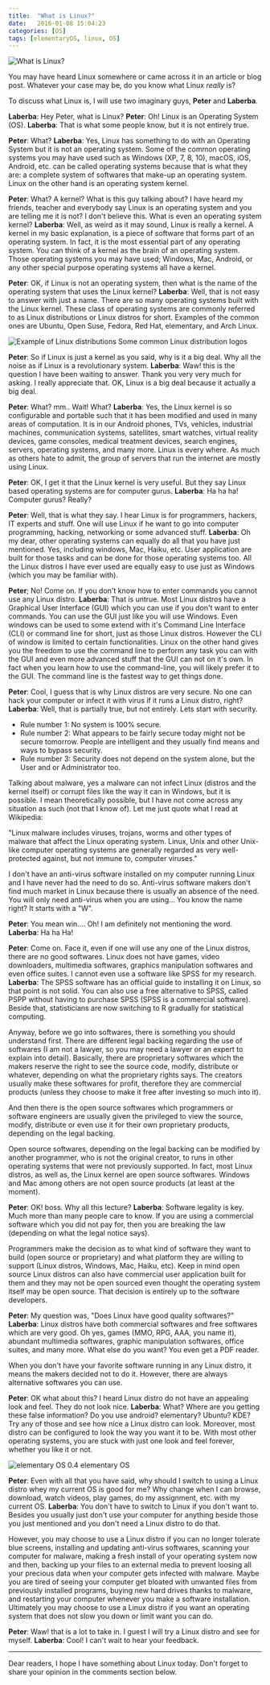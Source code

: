 ```yaml
---
title:  "What is Linux?"
date:   2016-01-08 15:04:23
categories: [OS]
tags: [elementaryOS, linux, OS]
---
```


![What is Linux?](/images/what-is-linux.png) 

You may have heard Linux somewhere or came across it in an article or blog post. Whatever your case may be, do you know what Linux _really_ is?

To discuss what Linux is, I will use two imaginary guys, __Peter__ and __Laberba__.

__Laberba__: Hey Peter, what is Linux?
__Peter__: Oh! Linux is an Operating System (OS).
__Laberba__: That is what some people know, but it is not entirely true.

__Peter__: What?
__Laberba__: Yes, Linux has something to do with an Operating System but it is not an operating system. Some of the common operating systems you may have used such as Windows (XP, 7, 8, 10), macOS, iOS, Android, etc. can be called operating systems because that is what they are: a complete system of softwares that make-up an operating system. Linux on the other hand is an operating system kernel.

__Peter__: What? A kernel? What is this guy talking about? I have heard my friends, teacher and everybody say Linux is an operating system and you are telling me it is not? I don't believe this. What is even an operating system kernel?
__Laberba__: Well, as weird as it may sound, Linux is really a kernel. A kernel in my basic explanation, is a piece of software that forms part of an operating system. In fact, it is the most essential part of any operating system. You can think of a kernel as the brain of an operating system. Those operating systems you may have used; Windows, Mac, Android, or any other special purpose operating systems all have a kernel.

__Peter__: OK, if Linux is not an operating system, then what is the name of the operating system that uses the Linux kernel?
__Laberba__: Well, that is not easy to answer with just a name. There are so many operating systems built with the Linux kernel. These class of operating systems are commonly referred to as Linux distributions or Linux distros for short. Examples of the common ones are Ubuntu, Open Suse, Fedora, Red Hat, elementary, and Arch Linux.

![Example of Linux distributions](/images/linux-distributions.png) Some common Linux distribution logos

__Peter__: So if Linux is just a kernel as you said, why is it a big deal. Why all the noise as if Linux is a revolutionary system.
__Laberba__: Waw! this is the question I have been waiting to answer. Thank you very very much for asking. I really appreciate that. OK, Linux is a big deal because it actually a big deal.

__Peter__: What? mm.. Wait! What?
__Laberba__: Yes, the Linux kernel is so configurable and portable such that it has been modified and used in many areas of computation. It is in our Android phones, TVs, vehicles, industrial machines, communication systems, satellites, smart watches, virtual reality devices, game consoles, medical treatment devices, search engines, servers, operating systems, and many more. Linux is every where. As much as others hate to admit, the group of servers that run the internet are mostly using Linux.

__Peter__: OK, I get it that the Linux kernel is very useful. But they say Linux based operating systems are for computer gurus.
__Laberba__: Ha ha ha! Computer gurus? Really?

__Peter__: Well, that is what they say. I hear Linux is for programmers, hackers, IT experts and stuff. One will use Linux if he want to go into computer programming, hacking, networking or some advanced stuff.
__Laberba__: Oh my dear, other operating systems can equally do all that you have just mentioned. Yes, including windows, Mac, Haiku, etc. User application are built for those tasks and can be done for those operating systems too. All the Linux distros I have ever used are equally easy to use just as Windows (which you may be familiar with).

__Peter__; No! Come on. If you don't know how to enter commands you cannot use any Linux distro.
__Laberba__: That is untrue. Most Linux distros have a Graphical User Interface (GUI) which you can use if you don't want to enter commands. You can use the GUI just like you will use Windows. Even windows can be used to some extend with it's Command Line Interface (CLI) or command line for short, just as those Linux distros. However the CLI of window is limited to certain functionalities. Linux on the other hand gives you the freedom to use the command line to perform any task you can with the GUI and even more advanced stuff that the GUI can not on it's own. In fact when you learn how to use the command-line, you will likely prefer it to the GUI. The command line is the fastest way to get things done.

__Peter__: Cool, I guess that is why Linux distros are very secure. No one can hack your computer or infect it with virus if it runs a Linux distro, right?
__Laberba__: Well, that is partially true, but not entirely. Lets start with security.
- Rule number 1: No system is 100% secure.
- Rule number 2: What appears to be fairly secure today might not be secure tomorrow. People are intelligent and they usually find means and ways to bypass security.
- Rule number 3: Security does not depend on the system alone, but the User and or Administrator too.

Talking about malware, yes a malware can not infect Linux (distros and the kernel itself) or corrupt files like the way it can in Windows, but it is possible. I mean theoretically possible, but I have not come across any situation as such (not that I know of). Let me just quote what I read at Wikipedia:

"Linux malware includes viruses, trojans, worms and other types of malware that affect the Linux operating system. Linux, Unix and other Unix-like computer operating systems are generally regarded as very well-protected against, but not immune to, computer viruses."

I don't have an anti-virus software installed on my computer running Linux and I have never had the need to do so. Anti-virus software makers don't find much market in Linux because there is usually an absence of the need. You will only need anti-virus when you are using... You know the name right? It starts with a "W".

__Peter__: You mean win.... Oh! I am definitely not mentioning the word.
__Laberba__: Ha ha Ha!

__Peter__: Come on. Face it, even if one will use any one of the Linux distros, there are no good softwares. Linux does not have games, video downloaders, multimedia softwares, graphics manipulation softwares and even office suites. I cannot even use a software like SPSS for my research.
__Laberba__: The SPSS software has an official guide to installing it on Linux, so that point is not solid. You can also use a free alternative to SPSS, called PSPP without having to purchase SPSS (SPSS is a commercial software). Beside that, statisticians are now switching to R gradually for statistical computing.

Anyway, before we go into softwares, there is something you should understand first. There are different legal backing regarding the use of softwares (I am not a lawyer, so you may need a lawyer or an expert to explain into detail). Basically, there are proprietary softwares which the makers reserve the right to see the source code, modify, distribute or whatever, depending on what the proprietary rights says. The creators usually make these softwares for profit, therefore they are commercial products (unless they choose to make it free after investing so much into it).

And then there is the open source softwares which programmers or software engineers are usually given the privileged to view the source, modify, distribute or even use it for their own proprietary products, depending on the legal backing.

Open source softwares, depending on the legal backing can be modified by another programmer, who is not the original creator, to runs in other operating systems that were not previously supported. In fact, most Linux distros, as well as, the Linux kernel are open source softwares. Windows and Mac among others are not open source products (at least at the moment).

__Peter__: OK! boss. Why all this lecture?
__Laberba__: Software legality is key. Much more than many people care to know. If you are using a commercial software which you did not pay for, then you are breaking the law (depending on what the legal notice says).

Programmers make the decision as to what kind of software they want to build (open source or proprietary) and what platform they are willing to support (Linux distros, Windows, Mac, Haiku, etc). Keep in mind open source Linux distros can also have commercial user application built for them and they may not be open sourced even thought the operating system itself may be open source. That decision is entirely up to the software developers.

__Peter__: My question was, "Does Linux have good quality softwares?"
__Laberba__: Linux distros have both commercial softwares and free softwares which are very good. Oh yes, games (MMO, RPG, AAA, you name it), abundant multimedia softwares, graphic manipulation softwares, office suites, and many more. What else do you want? You even get a PDF reader.

When you don't have your favorite software running in any Linux distro, it means the makers decided not to do it. However, there are always alternative softwares you can use.

__Peter__: OK what about this? I heard Linux distro do not have an appealing look and feel. They do not look nice.
__Laberba__: What? Where are you getting these false information? Do you use android? elementary? Ubuntu? KDE? Try any of those and see how nice a Linux distro can look. Moreover, most distro can be configured to look the way you want it to be. With most other operating systems, you are stuck with just one look and feel forever, whether you like it or not.

![elementary OS 0.4](/images/elementary-os.png) elementary OS

__Peter__: Even with all that you have said, why should I switch to using a Linux distro whey my current OS is good for me? Why change when I can browse, download, watch videos, play games, do my assignment, etc. with my current OS.
__Laberba__: You don't have to switch to Linux if you don't want to. Besides you usually just don't use your computer for anything beside those you just mentioned and you don't need a Linux distro to do that.

However, you may choose to use a Linux distro if you can no longer tolerate blue screens, installing and updating anti-virus softwares, scanning your computer for malware, making a fresh install of your operating system now and then, backing up your files to an external media to prevent loosing all your precious data when your computer gets infected with malware. Maybe you are tired of seeing your computer get bloated with unwanted files from previously installed programs, buying new hard drives thanks to malware, and restarting your computer whenever you make a software installation. Ultimately you may choose to use a Linux distro if you want an operating system that does not slow you down or limit want you can do.

__Peter__: Waw! that is a lot to take in. I guest I will try a Linux distro and see for myself.
__Laberba__: Cool! I can't wait to hear your feedback.

___
Dear readers, I hope I have something about Linux today. Don't forget to share your opinion in the comments section below.